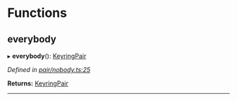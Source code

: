 

# Functions

<a id="everybody"></a>

##  everybody

▸ **everybody**(): [KeyringPair](../interfaces/_types_.keyringpair.md)

*Defined in [pair/nobody.ts:25](https://github.com/polkadot-js/common/blob/c0d646b/packages/keyring/src/pair/nobody.ts#L25)*

**Returns:** [KeyringPair](../interfaces/_types_.keyringpair.md)

___

